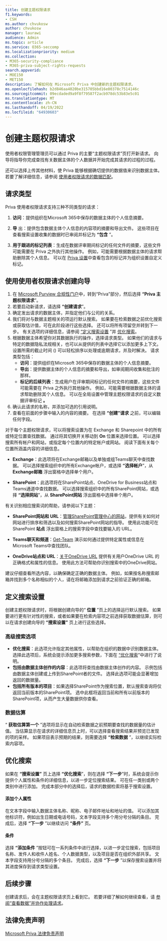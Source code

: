 ```yaml
---
title: 创建主题权限请求
f1.keywords:
- CSH
ms.author: chvukosw
author: chvukosw
manager: laurawi
audience: Admin
ms.topic: article
ms.service: O365-seccomp
ms.localizationpriority: medium
ms.collection:
- M365-security-compliance
- M365-priva-subject-rights-requests
search.appverid:
- MOE150
- MET150
description: 了解如何在 Microsoft Priva 中创建新的主题权限请求。
ms.openlocfilehash: b2d846aa4020be315705bbd16e00378c7514146c
ms.sourcegitcommit: 09ecdaded9a9f8f79587f2acb978dc53b83e5c01
ms.translationtype: MT
ms.contentlocale: zh-CN
ms.lasthandoff: 04/19/2022
ms.locfileid: "64930603"
---
```

# <a name="create-a-subject-rights-request"></a>创建主题权限请求

使用者权限管理管理员可以通过 Priva 的主要“主题权限请求”页打开新请求。 向导将指导你完成查找有关数据主体的个人数据并开始完成其请求的过程的过程。

还可以选择上传其他材料，使 Priva 能够根据确切提供的数据值来识别数据主体。 若要了解详细信息，请参阅 [使用者权限请求的数据匹配](subject-rights-requests-data-match.md)。

## <a name="request-types"></a>请求类型

Priva 使用者权限请求支持三种不同类型的请求：

1. **访问**：提供组织在Microsoft 365中保存的数据主体的个人信息摘要。

2. **导** 出：提供包含数据主体个人信息的内容项的摘要和导出文件。 这些项目在查看搜索设置收集的数据时已审阅并标记为 **“包含** ”。

3. **用于跟进的标记列表**：生成在数据评审期间标记的任何文件的摘要，这些文件可能需要在 Priva 之外执行其他操作。 例如，可能需要根据数据主体的请求帮助删除其个人信息。 可以在 [Priva 设置](priva-settings.md)中查看包含的标记并为组织设置自定义标记。

## <a name="use-the-subject-rights-request-creation-wizard"></a>使用使用者权限请求创建向导

1. 在 [Microsoft Purview 合规性门户](https://compliance.microsoft.com/)中，转到“Priva”部分，然后选择 **“Priva 主题权限请求**”。
1. 若要启动新请求，请选择 **“创建请求**”。
1. 确定发出请求的数据主体，并指定他们与公司的关系。
1. 我们将对与数据主题相关的项运行默认搜索。 如果要在检索数据之前优化搜索或获取估计值，可在此阶段进行这些选择。 还可以将所有项留空并转到下一步。 有关选项的详细信息，请参阅 [“定义搜索设置](#define-search-settings) ”并 [优化搜索](#refine-your-search)。
1. 根据数据主体希望你对其数据执行的操作，选择请求类型。 如果他们的请求与特定的数据隐私法规相关，也可以从提供的列表中选择它以添加更多上下文。 设置所需的截止时间 () 可以轻松排序以处理或逾期请求，并及时解决。 请求类型包括：
   - **访问**：提供组织在Microsoft 365中保存的数据主体的个人信息摘要。
   - **导出**：提供数据主体的个人信息的摘要和导出，如审阅期间收集和批注的那样。
   - **标记的后续列表**：生成用户在评审期间标记的任何文件的摘要，这些文件可能需要在 Priva 之外执行其他操作。 例如，可能需要根据数据主体的请求帮助删除其个人信息。 可以在全局设置中管理主题权限请求的自定义数据评审标记 **。**
1. 确认此请求的名称，并添加可选的引用说明。
1. 查看在前面的步骤中输入的内容的摘要。 在选择 **“创建”请求** 之前，可以编辑任何字段。

对于每个主题权限请求，可以将搜索设置为在 Exchange 和 Sharepoint 中的所有或特定位置查找数据。 通过将其切换开关移动到 **On** 位置来选择位置。 可以选择搜索所有帐户和网站，或指定每个位置内的特定帐户或网站。 阅读下面有关每个位置所涵盖内容的详细信息。

- **Exchange**：此选项将在Exchange邮箱以及单独或组Teams聊天中查找数据。 可以选择搜索组织中的所有Exchange帐户，或选择 **“选择帐户**”，从 **Exchange邮箱** 浮出窗格中选择单个用户。

- **SharePoint**：此选项将在SharePoint站点、OneDrive for Business站点和Teams通道中查找数据。 可以选择搜索组织中的所有SharePoint网站，或选择 **“选择网站**”，从 **SharePoint网站** 浮出窗格中选择单个用户。

有关识别相应搜索词的帮助，请参阅以下主题：

- **SharePoint网站和 URL**：[管理SharePoint管理中心的网站](/sharepoint/manage-sites-in-new-admin-center)，提供有关如何对网站进行排序和筛选以及如何搜索SharePoint网站的指导。 使用此功能可在SharePoint **站点** 浮出窗格上的搜索字段中查找要输入的 URL。

- **Teams聊天和频道**：[Get-Team](/powershell/module/teams/get-team) 演示如何通过提供特定属性或信息在Microsoft Teams中查找团队。

- **OneDrive站点和 URL**：[关于OneDrive URL](/onedrive/list-onedrive-urls#about-onedrive-urls) 提供有关用户OneDrive URL 的正确格式和属性的信息。 使用此方法可帮助你识别搜索中的OneDrive网站。

建议仔细查看所选内容，以确保确定正确的数据主体。 例如，如果按名称搜索邮箱并找到多个名称相似的个人，请在将邮箱添加到请求之前验证正确的邮箱。

## <a name="define-search-settings"></a>定义搜索设置

创建主题权限请求时，将根据创建向导的“ **位置** ”页上的选择运行默认搜索。 如果要进行更有针对性的搜索，或者如果要在检索内容项之前选择获取数据估算，则可以在请求创建向导的 **“搜索设置”** 页上进行这些选择。

### <a name="advanced-search-options"></a>高级搜索选项

- **优化搜索**：此选项允许指定其他属性，以帮助在组织的数据中识别数据主体。 选择此选项后，系统会提示添加更多搜索参数，下面在 [“优化搜索](#refine-your-search)”中进行了说明。
- **包括由数据主体创作的内容**：此选项将查找由数据主体创作的内容。 示例包括由数据主体创建或上传到SharePoint者的文件。 选择此选项可能会显著增加返回的数据量。
- **包括所有版本的项目**：如果选择SharePoint作为搜索位置，默认搜索查询将仅返回当前版本的SharePoint项。 选中此框将返回当前和所有以前版本的SharePoint项，从而产生大量数据供你查看。

### <a name="data-estimate"></a>数据估算

“ **获取估算第一个** ”选项将显示在自动检索数据之前预期要查找的数据量的估计值。 当估算显示在请求的详细信息页上时，可以选择查看搜索结果并预览已发现的项的采样。 如果项目表示预期的结果，则需要选择 **“检索数据** ”，以继续实际检索内容项。

## <a name="refine-your-search"></a>优化搜索

如果在 **“搜索设置”** 页上选择 **“优化搜索**”，则在选择 **“下一步**”时，系统会提示你提供个人属性和条件的详细信息，以进一步定位搜索结果。 可在任一类别或两个类别中进行添加。 完成本部分中的选择后，请求的数据检索将基于搜索设置。

#### <a name="add-personal-attributes"></a>添加个人属性

在文本字段中输入数据主体名称、昵称、电子邮件地址和地址的值。 可以添加其他标识符，例如出生日期或电话号码，文本字段支持多个用分号分隔的条目。 完成后，选择 **“下一步** ”以继续访问 **“条件”** 页。

#### <a name="conditions"></a>条件

选择 **“添加条件** ”按钮可在一系列条件中进行选择，以进一步定位搜索，包括项目名称、发件人和收件人姓名、个人数据类型，以及项目是否在组织外部共享。 文本字段支持用分号分隔的多个条目。 完成后，选择 **“下一步** ”以保存搜索设置并将其进度保存到请求类型设置。

## <a name="next-steps"></a>后续步骤

创建请求后，会在主题权限请求页上看到它。 若要详细了解如何继续查看，请 [参阅“查看数据”并协作处理请求](subject-rights-requests-data-review.md)。

## <a name="legal-disclaimer"></a>法律免责声明

[Microsoft Priva 法律免责声明](priva-disclaimer.md)
